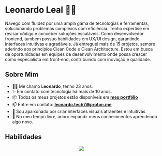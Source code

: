# Leonardo Leal 🧑‍💻

Navego com fluidez por uma ampla gama de tecnologias e ferramentas, solucionando problemas complexos com eficiência. Tenho expertise em revisar código e conceber soluções escaláveis. Como desenvolvedor frontend, também possuo habilidades em UX/UI design, garantindo interfaces intuitivas e agradáveis. Já entreguei mais de 15 projetos, sempre aderindo aos princípios Clean Code e Clean Architecture. Estou em busca de oportunidades em equipes de desenvolvimento onde possa crescer como especialista em front-end, contribuindo com inovação e qualidade.

## Sobre Mim
- 🧑‍💻 Me chamo **Leonardo**, tenho 23 anos.
- ✨ Em contato com tecnologia há mais de 10 anos.
- 📦 Todos os meus projetos estão disponíveis em **[meu portfólio](https://leohdev.vercel.app/)**
- 📫 Entre em contato: **leonardo.tech7@proton.me**
- 🎨 Sou apaixonado por criar interfaces visuais atraentes e intuitivas.
- 🌱 No meu tempo livre, adoro expandir meus conhecimentos aprendendo algo novo.

## Habilidades

<p align="center">
  <a href="https://skillicons.dev">
    <img src="https://skillicons.dev/icons?i=html,css,javascript,typescript,react,next,vue,nodejs,figma,tailwind,vite,pinia,redux,sass,git," />
  </a>
</p>
